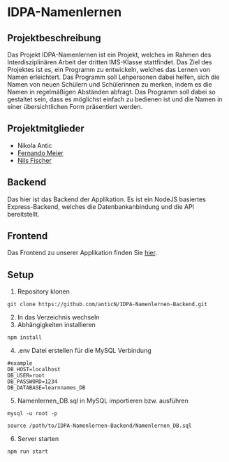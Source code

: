 # IDPA-Namenlernen

## Projektbeschreibung
Das Projekt IDPA-Namenlernen ist ein Projekt, welches im Rahmen des Interdisziplinären Arbeit der dritten IMS-Klasse stattfindet. Das Ziel des Projektes ist es, ein Programm zu entwickeln, welches das Lernen von Namen erleichtert. Das Programm soll Lehpersonen dabei helfen, sich die Namen von neuen Schülern und Schülerinnen zu merken, indem es die Namen in regelmäßigen Abständen abfragt. Das Programm soll dabei so gestaltet sein, dass es möglichst einfach zu bedienen ist und die Namen in einer übersichtlichen Form präsentiert werden.

## Projektmitglieder
- Nikola Antic
- <a href="https://github.com/FernandoMeier">Fernando Meier</a>
- <a href="https://github.com/FischerNils06">Nils Fischer</a>

## Backend
Das hier ist das Backend der Applikation. Es ist ein NodeJS basiertes Express-Backend, welches die Datenbankanbindung und die API bereitstellt.

## Frontend
Das Frontend zu unserer Applikation finden Sie <a href="https://github.com/anticN/IDPA-Namenlernen-Frontend">hier</a>.

## Setup
1. Repository klonen
```
git clone https://github.com/anticN/IDPA-Namenlernen-Backend.git
```
2. In das Verzeichnis wechseln
3. Abhängigkeiten installieren
```
npm install
```
4. .env Datei erstellen für die MySQL Verbindung
```
#example
DB_HOST=localhost
DB_USER=root
DB_PASSWORD=1234
DB_DATABASE=learnnames_DB
```
5. Namenlernen_DB.sql in MySQL importieren bzw. ausführen
```
mysql -u root -p
```
```
source /path/to/IDPA-Namenlernen-Backend/Namenlernen_DB.sql
```
6. Server starten
```
npm run start
```

